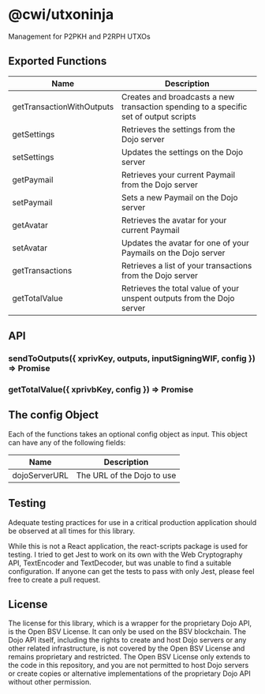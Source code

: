 # @cwi/utxoninja

Management for P2PKH and P2RPH UTXOs

## Exported Functions

Name                      | Description
--------------------------|-----------------------------
getTransactionWithOutputs | Creates and broadcasts a new transaction spending to a specific set of output scripts
getSettings               | Retrieves the settings from the Dojo server
setSettings               | Updates the settings on the Dojo server
getPaymail                | Retrieves your current Paymail from the Dojo server
setPaymail                | Sets a new Paymail on the Dojo server
getAvatar                 | Retrieves the avatar for your current Paymail
setAvatar                 | Updates the avatar for one of your Paymails on the Dojo server
getTransactions           | Retrieves a list of your transactions from the Dojo server
getTotalValue             | Retrieves the total value of your unspent outputs from the Dojo server

## API

### sendToOutputs({ xprivKey, outputs, inputSigningWIF, config }) => Promise<TXID>

### getTotalValue({ xprivbKey, config }) => Promise<Balance>

## The config Object

Each of the functions takes an optional config object as input. This object can have any of the following fields:

Name          | Description
--------------|-----------------------------
dojoServerURL | The URL of the Dojo to use

## Testing

Adequate testing practices for use in a critical production application should be observed at all times for this library.

While this is not a React application, the react-scripts package is used for testing. I tried to get Jest to work on its own with the Web Cryptography API, TextEncoder and TextDecoder, but was unable to find a suitable configuration. If anyone can get the tests to pass with only Jest, please feel free to create a pull request.

## License

The license for this library, which is a wrapper for the proprietary Dojo API, is the Open BSV License. It can only be used on the BSV blockchain. The Dojo API itself, including the rights to create and host Dojo servers or any other related infrastructure, is not covered by the Open BSV License and remains proprietary and restricted. The Open BSV License only extends to the code in this repository, and you are not permitted to host Dojo servers or create copies or alternative implementations of the proprietary Dojo API without other permission.
